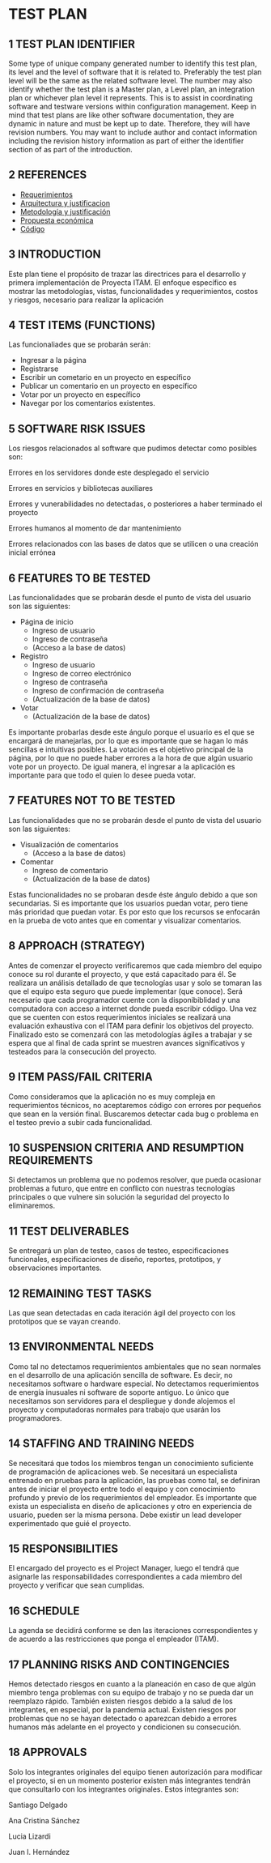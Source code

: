 
# TEST PLAN
## 1 TEST PLAN IDENTIFIER 
Some type of unique company generated number to identify this test plan, its level and the level of software that it is related to.  Preferably the test plan level will be the same as the related software level.  The number may also identify whether the test plan is a Master plan, a Level plan, an integration plan or whichever plan level it represents. This is to assist in coordinating software and testware versions within configuration management. Keep in mind that test plans are like other software documentation, they are dynamic in nature and must be kept up to date.  Therefore, they will have revision numbers. You may want to include author and contact information including the revision history information as part of either the identifier section of as part of the introduction. 

## 2 REFERENCES

* [Requerimientos](https://github.com/Ingenieria-de-Software-2021-ITAM/LaChaviza-ProyectoFinal/blob/main/Requerimientos.md)
* [Arquitectura y justificacion](https://github.com/Ingenieria-de-Software-2021-ITAM/LaChaviza-ProyectoFinal/blob/main/Arquitectura%20y%20Justificaci%C3%B3n.md)
* [Metodología y justificación](https://github.com/Ingenieria-de-Software-2021-ITAM/LaChaviza-ProyectoFinal/blob/main/Metodolog%C3%ADaYJustificacion.md)
* [Propuesta económica](https://app.moqups.com/MGHKpHQoFzL0tnLWQSHoPrmzQogyRgHn/view/page/a8310d123)
* [Código](https://docs.google.com/spreadsheets/d/1ln8IqfAp9rtSpbkd0Omaz1Uzz7hbInp1jhrrJ3ZuMsk/edit?usp=sharing)

## 3 INTRODUCTION

Este plan tiene el propósito de trazar las directrices para el desarrollo y primera implementación de Proyecta ITAM. El enfoque específico es mostrar las metodologías, vistas, funcionalidades y requerimientos, costos y riesgos, necesario para realizar la aplicación

## 4 TEST ITEMS (FUNCTIONS) 

Las funcionaliades que se probarán serán:
* Ingresar a la página
* Registrarse 
* Escribir un cometario en un proyecto en específico
* Publicar un comentario en un proyecto en específico
* Votar por un proyecto en específico
* Navegar por los comentarios existentes.

## 5 SOFTWARE RISK ISSUES 

Los riesgos relacionados al software que pudimos detectar como posibles son:

Errores en los servidores donde este desplegado el servicio

Errores en servicios y bibliotecas auxiliares

Errores y vunerabilidades no detectadas, o posteriores a haber terminado el proyecto

Errores humanos al momento de dar mantenimiento

Errores relacionados con las bases de datos que se utilicen o una creación inicial errónea


## 6 FEATURES TO BE TESTED 
Las funcionalidades que se probarán desde el punto de vista del usuario son las siguientes:
* Página de inicio
    *   Ingreso de usuario
    *   Ingreso de contraseña
    *   (Acceso a la base de datos)
* Registro
    *   Ingreso de usuario
    *   Ingreso de correo electrónico 
    *   Ingreso de contraseña
    *   Ingreso de confirmación de contraseña
    *   (Actualización de la base de datos) 
* Votar
    * (Actualización de la base de datos) 

Es importante probarlas desde este ángulo porque el usuario es el que se encargará de manejarlas, por lo que es importante que se hagan lo más sencillas e intuitivas posibles.
La votación es el objetivo principal de la página, por lo que no puede haber errores a la hora de que algún usuario vote por un proyecto.
De igual manera, el ingresar a la aplicación es importante para que todo el quien lo desee pueda votar. 

## 7 FEATURES NOT TO BE TESTED 
Las funcionalidades que no se probarán desde el punto de vista del usuario son las siguientes:
* Visualización de comentarios
    *   (Acceso a la base de datos)
* Comentar
    *   Ingreso de comentario
    *   (Actualización de la base de datos) 


Estas funcionalidades no se probaran desde éste ángulo debido a que son secundarias. Si es importante que los usuarios puedan votar, pero tiene más prioridad que puedan votar. Es por esto que los recursos se enfocarán en la prueba de voto antes que en comentar y visualizar comentarios.   

## 8 APPROACH (STRATEGY)

Antes de comenzar el proyecto verificaremos que cada miembro del equipo conoce su rol durante el proyecto, y que está capacitado para él. Se realizara un análisis detallado de que tecnologías usar y solo se tomaran las que el equipo esta seguro que puede implementar (que conoce). Será necesario que cada programador cuente con la disponibiblidad y una computadora con acceso a internet donde pueda escribir código. Una vez que se cuenten con estos requerimientos iniciales se realizará una evaluación exhaustiva con el ITAM para definir los objetivos del proyecto. Finalizado esto se comenzará con las metodologías ágiles a trabajar y se espera que al final de cada sprint se muestren avances significativos y testeados para la consecución del proyecto.

## 9 ITEM PASS/FAIL CRITERIA

Como consideramos que la aplicación no es muy compleja en requerimientos técnicos, no aceptaremos código con errores por pequeños que sean en la versión final. Buscaremos detectar cada bug o problema en el testeo previo a subir cada funcionalidad.

## 10 SUSPENSION CRITERIA AND RESUMPTION REQUIREMENTS

Si detectamos un problema que no podemos resolver, que pueda ocasionar problemas a futuro, que entre en conflicto con nuestras tecnologías principales o que vulnere sin solución la seguridad del proyecto lo eliminaremos.

## 11 TEST DELIVERABLES 

Se entregará un plan de testeo, casos de testeo, especificaciones funcionales, especificaciones de diseño, reportes, prototipos, y observaciones importantes.

## 12 REMAINING TEST TASKS

Las que sean detectadas en cada iteración ágil del proyecto con los prototipos que se vayan creando.

## 13 ENVIRONMENTAL NEEDS  

Como tal no detectamos requerimientos ambientales que no sean normales en el desarrollo de una aplicación sencilla de software. Es decir, no necesitamos software o hardware especial. No detectamos requerimientos de energía inusuales ni software de soporte antiguo. Lo único que necesitamos son servidores para el despliegue y donde alojemos el proyecto y computadoras normales para trabajo que usarán los programadores.

## 14 STAFFING AND TRAINING NEEDS 

Se necesitará que todos los miembros tengan un conocimiento suficiente de programación de aplicaciones web. Se necesitará un especialista entrenado en pruebas para la aplicación, las pruebas como tal, se definiran antes de iniciar el proyecto entre todo el equipo y con conocimiento profundo y previo de los requerimientos del empleador. Es importante que exista un especialista en diseño de aplicaciones y otro en experiencia de usuario, pueden ser la misma persona. Debe existir un lead developer experimentado que guié el proyecto.

## 15 RESPONSIBILITIES 

El encargado del proyecto es el Project Manager, luego el tendrá que asignarle las responsabilidades correspondientes a cada miembro del proyecto y verificar que sean cumplidas.

## 16 SCHEDULE

La agenda se decidirá conforme se den las iteraciones correspondientes y de acuerdo a las restricciones que ponga el empleador (ITAM).

## 17 PLANNING RISKS AND CONTINGENCIES

Hemos detectado riesgos en cuanto a la planeación en caso de que algún miembro tenga problemas con su equipo de trabajo y no se pueda dar un reemplazo rápido.
También existen riesgos debido a la salud de los integrantes, en especial, por la pandemia actual.
Existen riesgos por problemas que no se hayan detectado o aparezcan debido a errores humanos más adelante en el proyecto y condicionen su consecución.

## 18 APPROVALS

Solo los integrantes originales del equipo tienen autorización para modificar el proyecto, si en un momento posterior existen más integrantes tendrán que consultarlo con los integrantes originales. Estos integrantes son:

Santiago Delgado

Ana Cristina Sánchez

Lucia Lizardi

Juan I. Hernández
